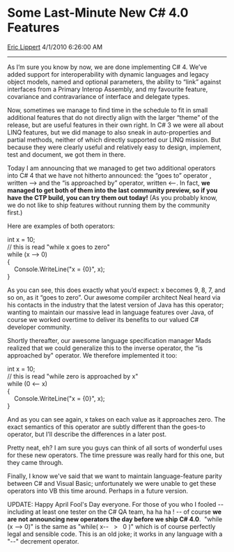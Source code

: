 # Some Last-Minute New C\# 4.0 Features

[Eric Lippert](https://social.msdn.microsoft.com/profile/Eric%20Lippert) 4/1/2010 6:26:00 AM

-----

As I’m sure you know by now, we are done implementing C\# 4. We’ve added support for interoperability with dynamic languages and legacy object models, named and optional parameters, the ability to “link” against interfaces from a Primary Interop Assembly, and my favourite feature, covariance and contravariance of interface and delegate types.

Now, sometimes we manage to find time in the schedule to fit in small additional features that do not directly align with the larger “theme” of the release, but are useful features in their own right. In C\# 3 we were all about LINQ features, but we did manage to also sneak in auto-properties and partial methods, neither of which directly supported our LINQ mission. But because they were clearly useful and relatively easy to design, implement, test and document, we got them in there.

Today I am announcing that we managed to get two additional operators into C\# 4 that we have not hitherto announced: the “goes to” operator , written --\> and the “is approached by” operator, written \<--. In fact, **we managed to get both of them into the last community preview, so if you have the CTP build, you can try them out today\!** (As you probably know, we do not like to ship features without running them by the community first.)

Here are examples of both operators:

 

int x = 10;  
// this is read "while x goes to zero"  
while (x --\> 0)  
{  
    Console.WriteLine("x = {0}", x);  
}

As you can see, this does exactly what you’d expect: x becomes 9, 8, 7, and so on, as it “goes to zero”. Our awesome compiler architect Neal heard via his contacts in the industry that the latest version of Java has this operator; wanting to maintain our massive lead in language features over Java, of course we worked overtime to deliver its benefits to our valued C\# developer community.

Shortly thereafter, our awesome language specification manager Mads realized that we could generalize this to the inverse operator, the “is approached by" operator. We therefore implemented it too:

 

int x = 10;  
// this is read "while zero is approached by x"  
while (0 \<-- x)  
{  
    Console.WriteLine("x = {0}", x);  
}

And as you can see again, x takes on each value as it approaches zero. The exact semantics of this operator are subtly different than the goes-to operator, but I’ll describe the differences in a later post.

Pretty neat, eh? I am sure you guys can think of all sorts of wonderful uses for these new operators. The time pressure was really hard for this one, but they came through.

Finally, I know we've said that we want to maintain language-feature parity between C\# and Visual Basic; unfortunately we were unable to get these operators into VB this time around. Perhaps in a future version.

UPDATE: Happy April Fool's Day everyone. For those of you who I fooled -- including at least one tester on the C\# QA team, ha ha ha \! -- of course **we are not announcing new operators the day before we ship C\# 4.0**.  "while (x --\> 0)" is the same as "while( x--   \>   0 )" which is of course perfectly legal and sensible code. This is an old joke; it works in any language with a "--" decrement operator.

